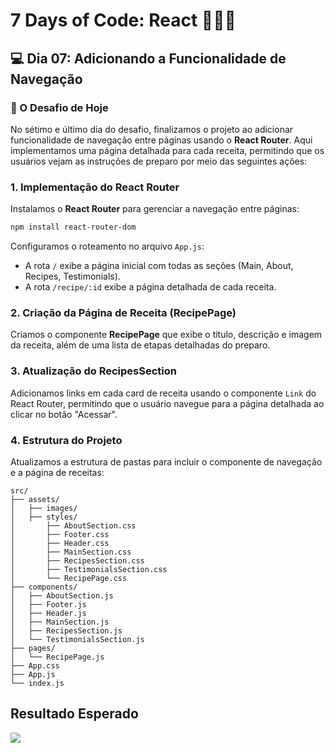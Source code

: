 # 7 Days of Code: React 🥗🍿🎥

## 💻 Dia 07: Adicionando a Funcionalidade de Navegação

### 🚀 O Desafio de Hoje

No sétimo e último dia do desafio, finalizamos o projeto ao adicionar funcionalidade de navegação entre páginas usando o **React Router**. Aqui implementamos uma página detalhada para cada receita, permitindo que os usuários vejam as instruções de preparo por meio das seguintes ações:
### 1. Implementação do React Router
Instalamos o **React Router** para gerenciar a navegação entre páginas:
  ```bash
  npm install react-router-dom
  ```

Configuramos o roteamento no arquivo `App.js`:
  - A rota `/` exibe a página inicial com todas as seções (Main, About, Recipes, Testimonials).
  - A rota `/recipe/:id` exibe a página detalhada de cada receita.

### 2. Criação da Página de Receita (RecipePage)
Criamos o componente **RecipePage** que exibe o título, descrição e imagem da receita, além de uma lista de etapas detalhadas do preparo.

### 3. Atualização do RecipesSection
Adicionamos links em cada card de receita usando o componente `Link` do React Router, permitindo que o usuário navegue para a página detalhada ao clicar no botão "Acessar".


### 4. Estrutura do Projeto
Atualizamos a estrutura de pastas para incluir o componente de navegação e a página de receitas:
  ```
  src/
  ├── assets/
  │   ├── images/
  │   ├── styles/
  │       ├── AboutSection.css
  │       ├── Footer.css
  │       ├── Header.css
  │       ├── MainSection.css
  │       ├── RecipesSection.css
  │       ├── TestimonialsSection.css
  │       └── RecipePage.css
  ├── components/
  │   ├── AboutSection.js
  │   ├── Footer.js
  │   ├── Header.js
  │   ├── MainSection.js
  │   ├── RecipesSection.js
  │   └── TestimonialsSection.js
  ├── pages/
  │   └── RecipePage.js
  ├── App.css
  ├── App.js
  └── index.js
  ```



## Resultado Esperado

![](https://i.giphy.com/media/v1.Y2lkPTc5MGI3NjExYjRkbmJleDhwZGZuMDU2ZGM2eDAxamJmMzV5eDNzajI4dm5wbnZpZSZlcD12MV9pbnRlcm5hbF9naWZfYnlfaWQmY3Q9Zw/CeKEBntgXYL7WyaU7y/giphy.gif)
